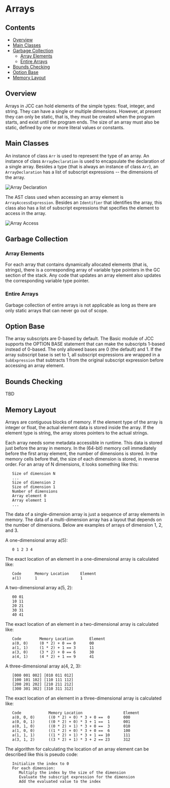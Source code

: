# Arrays


## Contents

*   [Overview](#overview)
*   [Main Classes](#main-classes)
*   [Garbage Collection](#garbage-collection)
    *   [Array Elements](#array-elements)
    *   [Entire Arrays](#entire-arrays)
*   [Bounds Checking](#bounds-checking)
*   [Option Base](#option-base)
*   [Memory Layout](#memory-layout)


## Overview

Arrays in JCC can hold elements of the simple types: float, integer, and string. They can have a single or multiple dimensions. However, at present they can only be static, that is, they must be created when the program starts, and exist until the program ends. The size of an array must also be static, defined by one or more literal values or constants.


## Main Classes

An instance of class `Arr` is used to represent the type of an array. An instance of class `ArrayDeclaration` is used to encapsulate the declaration of a single array. Besides a type (that is always an instance of class `Arr`), an `ArrayDeclaration` has a list of subscript expressions -- the dimensions of the array.

![Array Declaration](http://www.plantuml.com/plantuml/proxy?cache=no&src=https://raw.github.com/dykstrom/jcc/master/docs/diagrams/ArrayDeclaration.puml)

The AST class used when accessing an array element is `ArrayAccessExpression`. Besides an `Identifier` that identifies the array, this class also has a list of subscript expressions that specifies the element to access in the array.

![Array Access](http://www.plantuml.com/plantuml/proxy?cache=no&src=https://raw.github.com/dykstrom/jcc/master/docs/diagrams/ArrayAccess.puml)


## Garbage Collection


### Array Elements

For each array that contains dynamically allocated elements (that is, strings), there is a corresponding array of variable type pointers in the GC section of the stack. Any code that updates an array element also updates the corresponding variable type pointer.


### Entire Arrays

Garbage collection of entire arrays is not applicable as long as there are only static arrays that can never go out of scope.


## Option Base

The array subscripts are 0-based by default. The Basic module of JCC supports the OPTION BASE 
statement that can make the subscripts 1-based instead of 0-based. The only allowed bases are 
0 (the default) and 1. If the array subscript base is set to 1, all subscript expressions are 
wrapped in a `SubExpression` that subtracts 1 from the original subscript expression before 
accessing an array element.


## Bounds Checking

TBD


## Memory Layout

Arrays are contiguous blocks of memory. If the element type of the array is integer or float, the actual element data is stored inside the array. If the element type is string, the array stores pointers to the actual strings.

Each array needs some metadata accessible in runtime. This data is stored just before the array in memory. In the (64-bit) memory cell immediately before the first array element, the number of dimensions is stored. In the memory cells before that, the size of each dimension is stored, in reverse order. For an array of N dimensions, it looks something like this:

```
   Size of dimension N
   ...
   Size of dimension 2
   Size of dimension 1
   Number of dimensions
   Array element 0
   Array element 1
   ...
```

The data of a single-dimension array is just a sequence of array elements in memory. The data of
a multi-dimension array has a layout that depends on the number of dimensions. Below are examples
of arrays of dimension 1, 2, and 3.

A one-dimensional array a(5):

```
   0 1 2 3 4
```

The exact location of an element in a one-dimensional array is calculated like:

```
   Code      Memory Location     Element
   a(1)      1                   1
```

A two-dimensional array a(5, 2):

```
   00 01
   10 11
   20 21
   30 31
   40 41
```

The exact location of an element in a two-dimensional array is calculated like:

```
   Code        Memory Location       Element
   a(0, 0)     (0 * 2) + 0 == 0      00
   a(1, 1)     (1 * 2) + 1 == 3      11
   a(3, 0)     (3 * 2) + 0 == 6      30
   a(4, 1)     (4 * 2) + 1 == 9      41
```

A three-dimensional array a(4, 2, 3):

```
   [000 001 002] [010 011 012]
   [100 101 102] [110 111 112]
   [200 201 202] [210 211 212]
   [300 301 302] [310 311 312]
```

The exact location of an element in a three-dimensional array is calculated like:

```
   Code            Memory Location                  Element
   a(0, 0, 0)      ((0 * 2) + 0) * 3 + 0 ==  0      000
   a(0, 0, 1)      ((0 * 2) + 0) * 3 + 1 ==  1      001
   a(0, 1, 0)      ((0 * 2) + 1) * 3 + 0 ==  3      010
   a(1, 0, 0)      ((1 * 2) + 0) * 3 + 0 ==  6      100
   a(1, 1, 1)      ((1 * 2) + 1) * 3 + 1 == 10      111
   a(3, 1, 2)      ((3 * 2) + 1) * 3 + 2 == 23      312
```

The algorithm for calculating the location of an array element can be described like this is
pseudo code:

```
   Initialize the index to 0
   For each dimension:
      Multiply the index by the size of the dimension
      Evaluate the subscript expression for the dimension
      Add the evaluated value to the index
```
